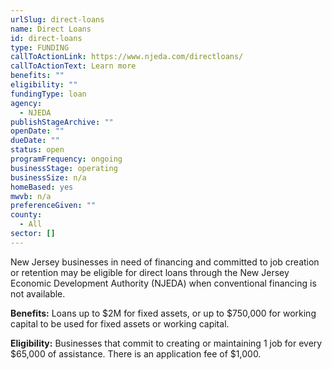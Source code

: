```yaml
---
urlSlug: direct-loans
name: Direct Loans
id: direct-loans
type: FUNDING
callToActionLink: https://www.njeda.com/directloans/
callToActionText: Learn more
benefits: ""
eligibility: ""
fundingType: loan
agency:
  - NJEDA
publishStageArchive: ""
openDate: ""
dueDate: ""
status: open
programFrequency: ongoing
businessStage: operating
businessSize: n/a
homeBased: yes
mwvb: n/a
preferenceGiven: ""
county:
  - All
sector: []
---
```


New Jersey businesses in need of financing and committed to job creation or retention may be eligible for direct loans through the New Jersey Economic Development Authority (NJEDA) when conventional financing is not available.

**Benefits:** Loans up to $2M for fixed assets, or up to $750,000 for working capital to be used for fixed assets or working capital.

**Eligibility:** Businesses that commit to creating or maintaining 1 job for every $65,000 of assistance. There is an application fee of $1,000.
